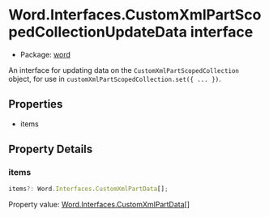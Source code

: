 # Word.Interfaces.CustomXmlPartScopedCollectionUpdateData interface

- Package: [word](https://learn.microsoft.com/en-us/javascript/api/word)

An interface for updating data on the `CustomXmlPartScopedCollection` object, for use in `customXmlPartScopedCollection.set({ ... })`.

## Properties

- items

## Property Details

### items

```typescript
items?: Word.Interfaces.CustomXmlPartData[];
```

Property value: [Word.Interfaces.CustomXmlPartData](https://learn.microsoft.com/en-us/javascript/api/word/word.interfaces.customxmlpartdata)[]